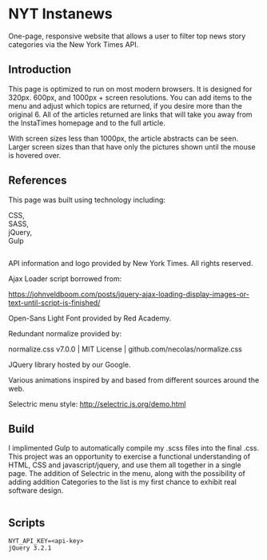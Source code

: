 # NYT Instanews
One-page, responsive website that allows a user to filter top news story categories via the New York Times API.

## Introduction
This page is optimized to run on most modern browsers. It is designed for 320px. 600px, and 1000px + screen resolutions. You can add items to the menu and adjust which topics are returned, if you desire more than the original 6. All of the articles returned are links that will take you away from the InstaTimes homepage and to the full article. 

With screen sizes less than 1000px, the article abstracts can be seen. Larger screen sizes than that have only the pictures shown until the mouse is hovered over. 


## References

This page was built using technology including:

CSS,  
SASS,  
jQuery,  
Gulp


```

```
API information and logo provided by New York Times. All rights reserved. 

Ajax Loader script borrowed from:

https://johnveldboom.com/posts/jquery-ajax-loading-display-images-or-text-until-script-is-finished/

Open-Sans Light Font provided by Red Academy.

Redundant normalize provided by:

normalize.css v7.0.0 | MIT License | github.com/necolas/normalize.css

JQuery library hosted by our Google. 

Various animations inspired by and based from different sources around the web.

Selectric menu style: http://selectric.js.org/demo.html

## Build

I implimented Gulp to automatically compile my .scss files into the final .css. This project was an opportunity to exercise a functional understanding of HTML, CSS and javascript/jquery, and use them all together in a single page. The addition of Selectric in the menu, along with the possibility of adding addition Categories to the list is my first chance to exhibit real software design. 

```

```

##  Scripts

```
NYT_API_KEY=<api-key>
jQuery 3.2.1


```



